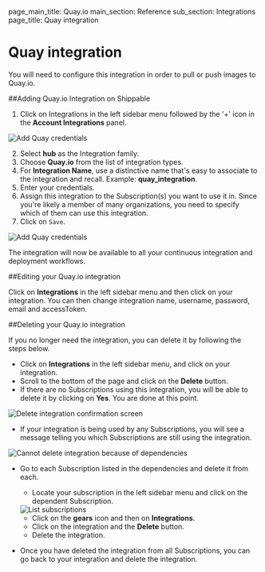 page_main_title: Quay.io
main_section: Reference
sub_section: Integrations
page_title: Quay integration

# Quay integration

You will need to configure this integration in order to pull or push images to Quay.io.

##Adding Quay.io Integration on Shippable

1. Click on Integrations in the left sidebar menu followed by the '+' icon in the **Account Integrations** panel.

<img src="../../images/reference/integrations/account-settings.png" alt="Add Quay credentials">

2. Select **hub** as the Integration family.
3. Choose **Quay.io** from the list of integration types.
4. For **Integration Name**, use a distinctive name that's easy to associate to the integration and recall. Example: **quay_integration**.
5. Enter your credentials.
6. Assign this integration to the Subscription(s) you want to use it in. Since you're likely a member of many organizations, you need to specify which of them can use this integration.
7. Click on `Save`.

<img src="../../images/reference/integrations/quay-integration.png" alt="Add Quay credentials">

The integration will now be available to all your continuous integration and deployment workflows.

##Editing your Quay.io integration

Click on **Integrations** in the left sidebar menu and then click on your integration. You can then change integration name, username, password, email and accessToken.

##Deleting your Quay.io integration

If you no longer need the integration, you can delete it by following the steps below.

- Click on **Integrations** in the left sidebar menu, and click on your integration.
- Scroll to the bottom of the page and click on the **Delete** button.
- If there are no Subscriptions using this integration, you will be able to delete it by clicking on **Yes**. You are done at this point.

<img src="../../images/reference/integrations/confirm-delete-integration.png" alt="Delete integration confirmation screen">

- If your integration is being used by any Subscriptions, you will see a message telling you which Subscriptions are still using the integration.

<img src="../../images/reference/integrations/cannot-delete-integration.png" alt="Cannot delete integration because of dependencies">

- Go to each Subscription listed in the dependencies and delete it from each.
    - Locate your subscription in the left sidebar menu and click on the dependent Subscription.

    <img src="../../images/reference/integrations/list-subscriptions.png" alt="List subscriptions">

    - Click on the **gears** icon and then on **Integrations**.
    - Click on the integration and the **Delete** button.
    - Delete the integration.
- Once you have deleted the integration from all Subscriptions, you can go back to your integration and delete the integration.

